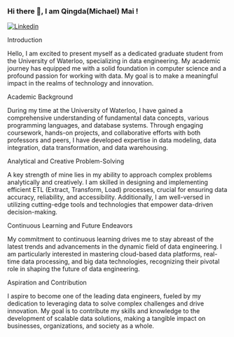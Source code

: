 ### Hi there 👋, I am Qingda(Michael) Mai !
[![Linkedin](https://img.shields.io/badge/Linkedin-Michael--Mai-blue)](https://www.linkedin.com/in/michael-mai1/)


Introduction

Hello, I am excited to present myself as a dedicated graduate student from the University of Waterloo, specializing in data engineering. My academic journey has equipped me with a solid foundation in computer science and a profound passion for working with data. My goal is to make a meaningful impact in the realms of technology and innovation.

Academic Background

During my time at the University of Waterloo, I have gained a comprehensive understanding of fundamental data concepts, various programming languages, and database systems. Through engaging coursework, hands-on projects, and collaborative efforts with both professors and peers, I have developed expertise in data modeling, data integration, data transformation, and data warehousing.

Analytical and Creative Problem-Solving

A key strength of mine lies in my ability to approach complex problems analytically and creatively. I am skilled in designing and implementing efficient ETL (Extract, Transform, Load) processes, crucial for ensuring data accuracy, reliability, and accessibility. Additionally, I am well-versed in utilizing cutting-edge tools and technologies that empower data-driven decision-making.

Continuous Learning and Future Endeavors

My commitment to continuous learning drives me to stay abreast of the latest trends and advancements in the dynamic field of data engineering. I am particularly interested in mastering cloud-based data platforms, real-time data processing, and big data technologies, recognizing their pivotal role in shaping the future of data engineering.

Aspiration and Contribution

I aspire to become one of the leading data engineers, fueled by my dedication to leveraging data to solve complex challenges and drive innovation. My goal is to contribute my skills and knowledge to the development of scalable data solutions, making a tangible impact on businesses, organizations, and society as a whole.

<!--
**michaelearncoding/michaelearncoding** is a ✨ _special_ ✨ repository because its `README.md` (this file) appears on your GitHub profile.

Here are some ideas to get you started:

- 🔭 I’m currently working on ...
- 🌱 I’m currently learning ...
- 👯 I’m looking to collaborate on ...
- 🤔 I’m looking for help with ...
- 💬 Ask me about ...
- 📫 How to reach me: ...
- 😄 Pronouns: ...
- ⚡ Fun fact: ...
-->
